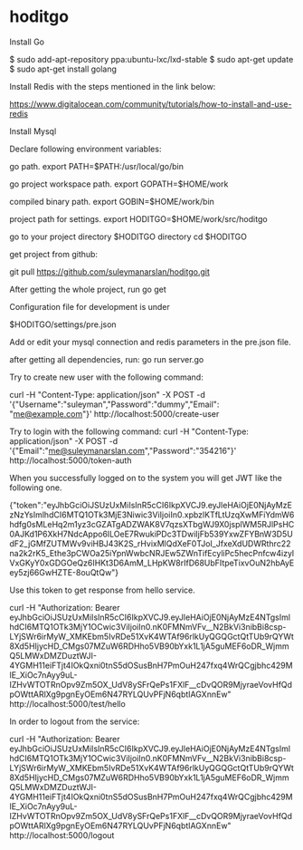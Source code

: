 # hoditgo
 Install Go 

$ sudo add-apt-repository ppa:ubuntu-lxc/lxd-stable
$ sudo apt-get update
$ sudo apt-get install golang

Install Redis with the steps mentioned in the link below:

https://www.digitalocean.com/community/tutorials/how-to-install-and-use-redis

Install Mysql 

Declare following environment variables:

go path.
export PATH=$PATH:/usr/local/go/bin 

go project workspace path.
export GOPATH=$HOME/work

compiled binary path.
export GOBIN=$HOME/work/bin

project path for settings.
export HODITGO=$HOME/work/src/hoditgo

go to your project directory $HODITGO directory
cd $HODITGO

get project from github:

git pull https://github.com/suleymanarslan/hoditgo.git

After getting the whole project, run
go get 

Configuration file for development is under

$HODITGO/settings/pre.json

Add or edit your mysql connection and redis parameters in the pre.json file.

after getting all dependencies, run:
go run server.go

Try to create new user with the following command:

curl -H "Content-Type: application/json" -X POST -d '{"Username":"suleyman","Password":"dummy","Email": "me@example.com"}' http://localhost:5000/create-user

Try to login with the following command:
curl -H "Content-Type: application/json" -X POST -d '{"Email":"me@suleymanarslan.com","Password":"354216"}' http://localhost:5000/token-auth

When you successfully logged on to the system you will get JWT like the following one.

{"token":"eyJhbGciOiJSUzUxMiIsInR5cCI6IkpXVCJ9.eyJleHAiOjE0NjAyMzEzNzYsImlhdCI6MTQ1OTk3MjE3Niwic3ViIjoiIn0.xpbzlKTfLtUzqXwMFiYdmW6hdfg0sMLeHq2m1yz3cGZATgADZWAK8V7qzsXTbgWJ9X0jsplWM5RJlPsHC0AJKd1P6XkH7NdcAppo6ILOeE7RwukiPDc3TDwiIjFb539YxwZFYBnW3D5UdF2_jGMfZUTMWv9viHBJ43K2S_rHvixMlQdXeF0TJoI_JfxeXdUDWRthrc22na2k2rK5_Ethe3pCWOa25iYpnWwbcNRJEw5ZWnTifEcyliPc5hecPnfcw4izylVxGKyY0xGDGOeQz6IHKt3D6AmM_LHpKW8rIfD68UbFItpeTixvOuN2hbAyEey5zj66GwHZTE-8ouQtQw"}


Use this token to get response from hello service.

curl -H "Authorization: Bearer eyJhbGciOiJSUzUxMiIsInR5cCI6IkpXVCJ9.eyJleHAiOjE0NjAyMzE4NTgsImlhdCI6MTQ1OTk3MjY1OCwic3ViIjoiIn0.nK0FMNmVFv__N2BkVi3nibBi8csp-LYjSWr6irMyW_XMKEbm5IvRDe51XvK4WTAf96rlkUyQGQGctQtTUb9rQYWt8Xd5HIjycHD_CMgs07MZuW6RDHho5VB90bYxk1L1jA5guMEF6oDR_WjmmQ5LMWxDMZDuztWJI-4YGMH11eiFTjt4IOkQxni0tnS5dOSusBnH7PmOuH247fxq4WrQCgjbhc429MlE_XiOc7nAyy9uL-IZHvWTOTRnOpv9Zm5OX_UdV8ySFrQePs1FXlF__cDvQOR9MjyraeVovHfQdpOWttARlXg9pgnEyOEm6N47RYLQUvPFjN6qbtIAGXnnEw" http://localhost:5000/test/hello


In order to logout from the service:

curl -H "Authorization: Bearer eyJhbGciOiJSUzUxMiIsInR5cCI6IkpXVCJ9.eyJleHAiOjE0NjAyMzE4NTgsImlhdCI6MTQ1OTk3MjY1OCwic3ViIjoiIn0.nK0FMNmVFv__N2BkVi3nibBi8csp-LYjSWr6irMyW_XMKEbm5IvRDe51XvK4WTAf96rlkUyQGQGctQtTUb9rQYWt8Xd5HIjycHD_CMgs07MZuW6RDHho5VB90bYxk1L1jA5guMEF6oDR_WjmmQ5LMWxDMZDuztWJI-4YGMH11eiFTjt4IOkQxni0tnS5dOSusBnH7PmOuH247fxq4WrQCgjbhc429MlE_XiOc7nAyy9uL-IZHvWTOTRnOpv9Zm5OX_UdV8ySFrQePs1FXlF__cDvQOR9MjyraeVovHfQdpOWttARlXg9pgnEyOEm6N47RYLQUvPFjN6qbtIAGXnnEw" http://localhost:5000/logout
